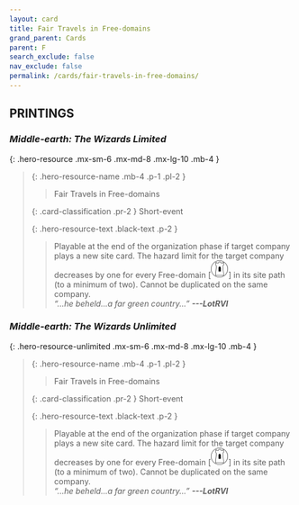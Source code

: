 ```yaml
---
layout: card
title: Fair Travels in Free-domains
grand_parent: Cards
parent: F
search_exclude: false
nav_exclude: false
permalink: /cards/fair-travels-in-free-domains/
---
```


## PRINTINGS


### _Middle-earth: The Wizards Limited_

{: .hero-resource .mx-sm-6 .mx-md-8 .mx-lg-10 .mb-4 }
> {: .hero-resource-name .mb-4 .p-1 .pl-2 }
> > <div class="card-mp"></div>
> > <div class="card-name">Fair Travels in Free-domains</div>
>
> {: .card-classification .pr-2 }
> Short-event
>
> {: .hero-resource-text .black-text .p-2 }
> > Playable at the end of the organization phase if target company plays a new site card. The hazard limit for the target company decreases by one for every Free-domain \[![](/assets/images/free-domain.svg)] in its site path (to a minimum of two). Cannot be duplicated on the same company. <br>_“...he beheld...a far green country...”_ ***---&#65279;LotRVI*** 
> 

### _Middle-earth: The Wizards Unlimited_

{: .hero-resource-unlimited .mx-sm-6 .mx-md-8 .mx-lg-10 .mb-4 }
> {: .hero-resource-name .mb-4 .p-1 .pl-2 }
> > <div class="card-mp"></div>
> > <div class="card-name">Fair Travels in Free-domains</div>
>
> {: .card-classification .pr-2 }
> Short-event
>
> {: .hero-resource-text .black-text .p-2 }
> > Playable at the end of the organization phase if target company plays a new site card. The hazard limit for the target company decreases by one for every Free-domain \[![](/assets/images/free-domain.svg)] in its site path (to a minimum of two). Cannot be duplicated on the same company. <br>_“...he beheld...a far green country...”_ ***---&#65279;LotRVI*** 
> 
